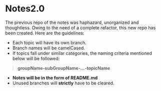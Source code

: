 # Notes2.0

The previous repo of the notes was haphazard, unorganized and thoughtless. 
Owing to the need of a complete refactor, this new repo has been created.
Here are the guidelines:

* Each topic will have its own branch.
* Branch names will be camelCased.
* If topics fall under similar categories, the naming criteria mentioned below will be followed:

> **groupName-subGroupName-...-topicName**

* **Notes will be in the form of README.md**
* Unused branches will **strictly** have to be cleared.
